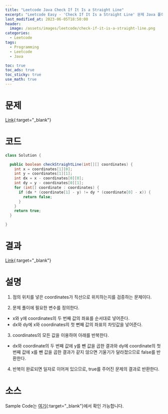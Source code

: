 ```yaml
---
title: "Leetcode Java Check If It Is a Straight Line"
excerpt: "Leetcode Easy - 'Check If It Is a Straight Line' 문제 Java 풀이"
last_modified_at: 2023-06-05T18:50:00
header:
  image: /assets/images/leetcode/check-if-it-is-a-straight-line.png
categories:
  - Leetcode
tags:
  - Programming
  - Leetcode
  - Java

toc: true
toc_ads: true
toc_sticky: true
use_math: true
---
```

# 문제
[Link](https://leetcode.com/problems/check-if-it-is-a-straight-line){:target="_blank"}

# 코드
```java
class Solution {

  public boolean checkStraightLine(int[][] coordinates) {
    int x = coordinates[1][0];
    int y = coordinates[1][1];
    int dx = x - coordinates[0][0];
    int dy = y - coordinates[0][1];
    for (int[] coordinate : coordinates) {
      if (dx * (coordinate[1] - y) != dy * (coordinate[0] - x)) {
        return false;
      }
    }
    return true;
  }

}
```

# 결과
[Link](https://leetcode.com/problems/check-if-it-is-a-straight-line/submissions/964275575/){:target="_blank"}

# 설명
1. 점의 위치를 넣은 coordinates가 직선으로 위치하는지를 검증하는 문제이다.

2. 문제 풀이에 필요한 변수를 정의한다.
- x와 y에 coordinates의 두 번째 값의 좌표를 순서대로 넣어준다.
- dx와 dy에 x와 coordinates의 첫 뻔째 값의 좌표의 차잇값을 넣어준다.

3. coordinates의 모든 값을 이용하여 아래를 반복한다.
- dx와 coordinate의 두 번째 값에 y를 뺀 값을 곱한 결과와 dy에 coordinate의 첫 번째 값에 x를 뺀 값을 곱한 결과가 같지 않으면 기울기가 달라졌으므로 false를 반환한다.

4. 반복이 완료되면 일자로 이어져 있으므로, true를 주어진 문제의 결과로 반환한다.

# 소스
Sample Code는 [여기](https://github.com/GracefulSoul/leetcode/blob/master/src/main/java/gracefulsoul/problems/CheckIfItIsAStraightLine.java){:target="_blank"}에서 확인 가능합니다.